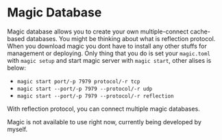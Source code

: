 # Magic Database
Magic database allows you to create your own multiple-connect cache-based databases. You might be thinking about what is reflection protocol.
When you download magic you dont have to install any other stuffs for management or deploying. Only thing that you do is set your `magic.toml` with `magic setup` and start magic server with `magic start`, other alises is below:

- `magic start port/-p 7979 protocol/-r tcp`
- `magic start --port/-p 7979 --protocol/-r udp`
- `magic start --port/-p 7979 --protocol/-r reflection`

With reflection protocol, you can connect multiple magic databases.

Magic is not available to use right now, currently being developed by myself.